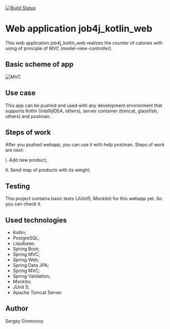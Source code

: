 [![Build Status](https://travis-ci.com/Sir-Hedgehog/job4j_kotlin_web.svg?branch=master)](https://travis-ci.org/Sir-Hedgehog/job4j_kotlin_web)

# Web application job4j_kotlin_web
This web application job4j_kotlin_web realizes the counter of calories with using of principle of MVC (model-view-controller).

## Basic scheme of app
![MVC](https://javabeat.net/wp-content/uploads/2014/02/model-1-arch.jpg)

## Use case
This app can be pushed and used with any development environment that supports Kotlin (IntellijIDEA, others), server container (tomcat, glassfish, others) and postman.

## Steps of work
After you pushed webapp, you can use it with help postman. Steps of work are next:

I. Add new product;

II. Send map of products with its weight;

## Testing
This project contains basic tests (JUnit5, Mockito) for this webapp yet. So you can check it.

## Used technologies
* Kotlin;
* PostgreSQL;
* Liquibase;
* Spring Boot;
* Spring MVC;
* Spring Web;
* Spring Data JPA;
* Spring MVC;
* Spring Validation;
* Mockito;
* JUnit 5;
* Apache Tomcat Server

## Author
Sergey Gromovoy